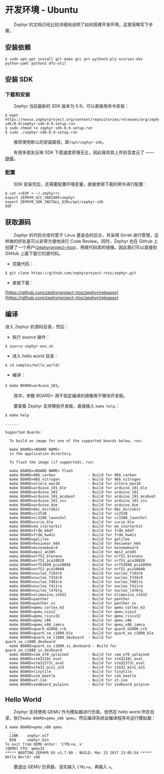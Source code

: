 ﻿# 开发环境 - Ubuntu

　　Zephyr 的文档已经比较详细地说明了如何搭建开发环境，这里简略写下步骤。

## 安装依赖

```
$ sudo apt-get install git make gcc g++ python3-ply ncurses-dev python-yaml python2 dfu-util
```

## 安装 SDK

### 下载和安装
　　Zephyr 当前最新的 SDK 版本为 0.9，可以直接用命令安装：
```
$ wget https://nexus.zephyrproject.org/content/repositories/releases/org/zephyrproject/zephyr-sdk/0.9/zephyr-sdk-0.9-setup.run
$ sudo chmod +x zephyr-sdk-0.9-setup.run
$ sudo ./zephyr-sdk-0.9-setup.run
```
　　推荐使用默认的安装路径，即`/opt/zephyr-sdk`。

　　有很多朋友反映 SDK 下载速度奇慢无比，因此我将其上传到百度云了 —— [链接](http://96boards.net/forum.php?mod=viewthread&tid=54&extra=page%3D1)。

### 配置

　　SDK 安装完后，还需要配置环境变量，直接使用下面的明令进行配置：
```
$ cat <<EOF > ~/.zephyrrc
export ZEPHYR_GCC_VARIANT=zephyr
export ZEPHYR_SDK_INSTALL_DIR=/opt/zephyr-sdk
EOF
```

## 获取源码

　　Zephyr 的代码仓库托管于 Linux 基金会的后台，并采用 Girret 进行管理，这样做的好处是可以非常方便地进行 Code Review。同时，Zephyr 也在 Github 上创建了一个用户([zephyrproject-rtos](https://github.com/zephyrproject-rtos))，用做代码库的镜像。因此我们可以直接到 GitHub 上面下载它的源代码。


- 克隆代码：

`$ git clone https://github.com/zephyrproject-rtos/zephyr.git `


- 直接下载：

[https://github.com/zephyrproject-rtos/zephyr/releases](https://github.com/zephyrproject-rtos/zephyr/releases)

## 编译

进入 Zephyr 的源码目录，然后：
- 执行 source 操作：

`$ source zephyr-env.sh`

- 进入 hello world 目录：

`$ cd samples/hello_world/`

- 编译：

`$ make BOARD=arduino_101`。

　　其中，参数 BOARD= 用于指定编译的镜像用于哪块开发板。

　　要查看 Zephyr 支持哪些开发板，直接输入 `make help`：

```
$ make help                  

......

Supported Boards:

  To build an image for one of the supported boards below, run:

  make BOARD=<BOARD NAME>
  in the application directory.

  To flash the image (if supported), run:

  make BOARD=<BOARD NAME> flash
  make BOARD=96b_carbon               - Build for 96b_carbon
  make BOARD=96b_nitrogen             - Build for 96b_nitrogen
  make BOARD=altera_max10             - Build for altera_max10
  make BOARD=arduino_101_ble          - Build for arduino_101_ble
  make BOARD=arduino_101              - Build for arduino_101
  make BOARD=arduino_101_mcuboot      - Build for arduino_101_mcuboot
  make BOARD=arduino_101_sss          - Build for arduino_101_sss
  make BOARD=arduino_due              - Build for arduino_due
  make BOARD=bbc_microbit             - Build for bbc_microbit
  make BOARD=cc2538                   - Build for cc2538
  make BOARD=cc3200_launchxl          - Build for cc3200_launchxl
  make BOARD=curie_ble                - Build for curie_ble
  make BOARD=em_starterkit            - Build for em_starterkit
  make BOARD=frdm_k64f                - Build for frdm_k64f
  make BOARD=frdm_kw41z               - Build for frdm_kw41z
  make BOARD=galileo                  - Build for galileo
  make BOARD=hexiwear_k64             - Build for hexiwear_k64
  make BOARD=minnowboard              - Build for minnowboard
  make BOARD=mps2_an385               - Build for mps2_an385
  make BOARD=nrf51_blenano            - Build for nrf51_blenano
  make BOARD=nrf51_pca10028           - Build for nrf51_pca10028
  make BOARD=nrf52840_pca10056        - Build for nrf52840_pca10056
  make BOARD=nrf52_pca10040           - Build for nrf52_pca10040
  make BOARD=nucleo_f103rb            - Build for nucleo_f103rb
  make BOARD=nucleo_f334r8            - Build for nucleo_f334r8
  make BOARD=nucleo_f401re            - Build for nucleo_f401re
  make BOARD=nucleo_f411re            - Build for nucleo_f411re
  make BOARD=nucleo_l476rg            - Build for nucleo_l476rg
  make BOARD=olimexino_stm32          - Build for olimexino_stm32
  make BOARD=panther                  - Build for panther
  make BOARD=panther_ss               - Build for panther_ss
  make BOARD=qemu_cortex_m3           - Build for qemu_cortex_m3
  make BOARD=qemu_nios2               - Build for qemu_nios2
  make BOARD=qemu_riscv32             - Build for qemu_riscv32
  make BOARD=qemu_x86                 - Build for qemu_x86
  make BOARD=qemu_x86_iamcu           - Build for qemu_x86_iamcu
  make BOARD=quark_d2000_crb          - Build for quark_d2000_crb
  make BOARD=quark_se_c1000_ble       - Build for quark_se_c1000_ble
  make BOARD=quark_se_c1000_devboard  - Build for quark_se_c1000_devboard
  make BOARD=quark_se_c1000_ss_devboard - Build for quark_se_c1000_ss_devboard
  make BOARD=sam_e70_xplained         - Build for sam_e70_xplained
  make BOARD=stm3210c_eval            - Build for stm3210c_eval
  make BOARD=stm32373c_eval           - Build for stm32373c_eval
  make BOARD=stm32_mini_a15           - Build for stm32_mini_a15
  make BOARD=tinytile                 - Build for tinytile
  make BOARD=v2m_beetle               - Build for v2m_beetle
  make BOARD=xt-sim                   - Build for xt-sim
  make BOARD=zedboard_pulpino         - Build for zedboard_pulpino
```

## Hello World

　　Zephyr 支持使用 QEMU 作为模拟器进行仿真。依然在 hello world 所在目录，执行`make BOARD=qemu_x86 qemu`，然后编译系统会编译程序并运行模拟器：
```
$ make BOARD=qemu_x86 qemu
  ...
  LINK    zephyr.elf
  BIN     zephyr.bin
To exit from QEMU enter: 'CTRL+a, x'
[QEMU] CPU: qemu32
***** BOOTING ZEPHYR OS v1.7.99 - BUILD: Mar 23 2017 13:05:54 *****
Hello World! x86
```

　　要退出 QEMU 仿真器，请先输入 `CTRL+a`，再输入 `x`。